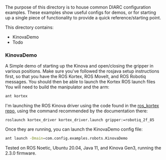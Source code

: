 The purpose of this directory is to house common DIARC configuration examples. 
These examples show useful configs for demos, or for starting up a 
single piece of functionality to provide a quick reference/starting point.

This directory contains:
- KinovaDemo
- Todo

### KinovaDemo

A Simple demo of starting up the Kinova and open/closing the gripper in various
positions. Make sure you've followed the rosjava setup instructions first, so
that you have the ROS Kortex, ROS MoveIt, and ROS Robotiq messages. You should
then be able to launch the Kortex ROS launch files You will need to build the
manipulator and the arm:
```bash
ant kortex
```

I'm launching the ROS Kinova driver using the code found in the [ros_kortex
repo](https://github.com/Kinovarobotics/ros_kortex), using the command
recommended by the documentation there:
```
roslaunch kortex_driver kortex_driver.launch gripper:=robotiq_2f_85
```

Once they are running, you can launch the KinovaDemo config file:
```bash
ant launch -Dmain=com.config.examples.robots.KinovaDemo
```

Tested on ROS Noetic, Ubuntu 20.04, Java 11, and Kinova Gen3, running the 2.3.0 firmware.
